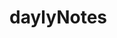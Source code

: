 <!-- generated by markdown-notes-tree -->

# daylyNotes

<!-- optional markdown-notes-tree directory description starts here -->

<!-- optional markdown-notes-tree directory description ends here -->



